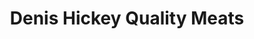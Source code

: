 ---
title: "Denis Hickey Quality Meats"
url: /barraduff/denis-hickey-quality-meats/
shop: Metzgerei
---